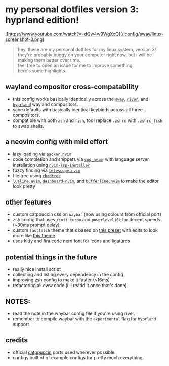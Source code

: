 
# my personal dotfiles version 3: hyprland edition!

![https://www.youtube.com/watch?v=dQw4w9WgXcQ](/.config/sway/linux-screenshot-3.png)

> hey. these are my personal dotfiles for my linux system, version 3!  
> they're probably buggy on your computer right now, but i will be making them better over time.  
> feel free to open an issue for me to improve something.  
> here's some highlights.  
> 

## wayland compositor cross-compatability

* this config works basically identically across the [`sway`](https://github.com/swaywm/sway), [`river`](https://github.com/riverwm/river), and [`hyprland`](https://github.com/hyprwm/Hyprland) wayland compositors.
* sane defaults with basically identical keybinds across all three compositors.
* compatible with both `zsh` and `fish`, too! replace `.zshrc` with `.zshrc_fish` to swap shells.

## a neovim config with mild effort

* lazy loading via [`packer.nvim`](https://github.com/wbthomason/packer.nvim)
* code completion and snippets via [`coq_nvim`](https://github.com/ms-jpq/coq_nvim), with language server installation using [`nvim-lsp-installer`](https://github.com/williamboman/nvim-lsp-installer)
* fuzzy finding via [`telescope.nvim`](https://github.com/nvim-telescope/telescope.nvim)
* file tree using [`chadtree`](https://github.com/ms-jpq/chadtree)
* [`lualine.nvim`](https://github.com/nvim-lualine/lualine.nvim), [`dashboard-nvim`](https://github.com/glepnir/dashboard-nvim), and [`bufferline.nvim`](https://github.com/akinsho/bufferline.nvim) to make the editor look pretty

## other features

* custom catppuccin css on `waybar` (now using colours from official port)
* zsh config that uses `zinit turbo` and `powerlevel10k` for decent speeds (~30ms prompt delay)
* custom `fastfetch` theme that's based on [this preset](https://github.com/LinusDierheimer/fastfetch/blob/master/presets/examples/2) with edits to look more like [this theme](https://github.com/chick2d/neofetch-themes/blob/main/normal/config.conf)
* uses kitty and fira code nerd font for icons and ligatures

## potential things in the future

* really nice install script  
* collecting and listing every dependency in the config  
* improving zsh config to make it faster (<16ms)
* refactoring all eww code (i'll readd it once that's done)

## NOTES:

* read the note in the waybar config file if you're using river.  
* remember to compile waybar with the `experimental` flag for `hyprland` support.

## credits

* official [catppuccin](https://github.com/catppuccin/catppuccin) ports used wherever possible.  
* configs built of of example configs for pretty much everything.